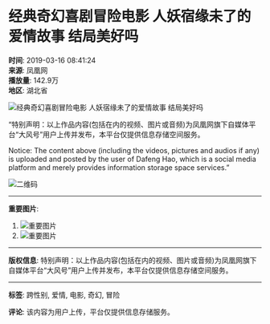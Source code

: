 # 经典奇幻喜剧冒险电影 人妖宿缘未了的爱情故事 结局美好吗

**时间**: 2019-03-16 08:41:24  
**来源**: 凤凰网  
**播放量**: 142.9万  
**地区**: 湖北省  

![经典奇幻喜剧冒险电影 人妖宿缘未了的爱情故事 结局美好吗](https://d.ifengimg.com/w72_h40/img1.ugc.ifeng.com/newugc/20190316/8/wemedia/42e86fb52f24d2dfe4474fc2612959b540706cf8_size340_w640_h360.png)

“特别声明：以上作品内容(包括在内的视频、图片或音频)为凤凰网旗下自媒体平台“大风号”用户上传并发布，本平台仅提供信息存储空间服务。

Notice: The content above (including the videos, pictures and audios if any) is uploaded and posted by the user of Dafeng Hao, which is a social media platform and merely provides information storage space services.”

![二维码](//qrcode.ifeng.com/2024/11/09/e46678730381631c7fe366f056cbc987.png)

--- 

**重要图片**:
1. ![重要图片](http://d.ifengimg.com/q100/img1.ugc.ifeng.com/newugc/20190307/12/wemedia/1abc8e1eefa645f63ffc0c9a4137d4168547c917_size61_w200_h200.png)
2. ![重要图片](http://p1.ifengimg.com/a/2019/0325/c60e85b34c5d90asize22_w100_h100.png)

--- 

**版权信息**: 
特别声明：以上作品内容(包括在内的视频、图片或音频)为凤凰网旗下自媒体平台“大风号”用户上传并发布，本平台仅提供信息存储空间服务。  

---

**标签**: 跨性别, 爱情, 电影, 奇幻, 冒险

**评论**: 
该内容为用户上传，平台仅提供信息存储服务。